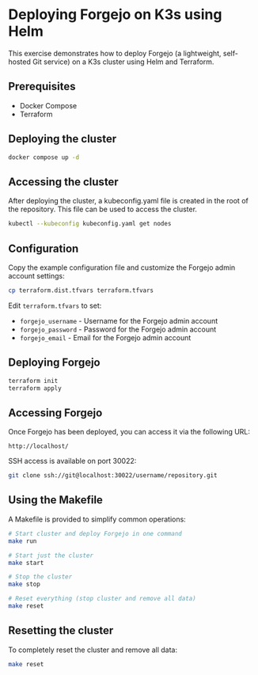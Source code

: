 # Deploying Forgejo on K3s using Helm

This exercise demonstrates how to deploy Forgejo (a lightweight, self-hosted Git service) on a K3s cluster using Helm and Terraform.

## Prerequisites

- Docker Compose
- Terraform

## Deploying the cluster

```bash
docker compose up -d
```

## Accessing the cluster

After deploying the cluster, a kubeconfig.yaml file is created in the
root of the repository. This file can be used to access the cluster.

```bash
kubectl --kubeconfig kubeconfig.yaml get nodes
```

## Configuration

Copy the example configuration file and customize the Forgejo admin account settings:

```bash
cp terraform.dist.tfvars terraform.tfvars
```

Edit `terraform.tfvars` to set:
- `forgejo_username` - Username for the Forgejo admin account
- `forgejo_password` - Password for the Forgejo admin account  
- `forgejo_email` - Email for the Forgejo admin account

## Deploying Forgejo

```bash
terraform init
terraform apply
```

## Accessing Forgejo

Once Forgejo has been deployed, you can access it via the following URL:

```
http://localhost/
```

SSH access is available on port 30022:

```bash
git clone ssh://git@localhost:30022/username/repository.git
```

## Using the Makefile

A Makefile is provided to simplify common operations:

```bash
# Start cluster and deploy Forgejo in one command
make run

# Start just the cluster
make start

# Stop the cluster
make stop

# Reset everything (stop cluster and remove all data)
make reset
```

## Resetting the cluster

To completely reset the cluster and remove all data:

```bash
make reset
```